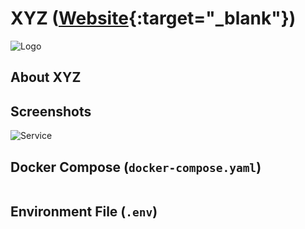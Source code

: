 # XYZ ([Website]{:target="_blank"})

[Website]: https://example.url

![Logo](../assets/images/service/logo-service.png)

## About XYZ



## Screenshots

![Service](../assets/images/service/screenshot.png)

## Docker Compose (`docker-compose.yaml`)
``` yaml

```

## Environment File (`.env`)
```

```